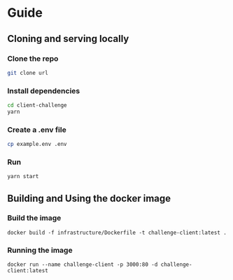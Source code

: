 # Guide

## Cloning and serving locally

### Clone the repo

```bash
git clone url
```

### Install dependencies

```bash
cd client-challenge
yarn
```

### Create a .env file

```bash
cp example.env .env
```

### Run

```bash
yarn start
```

## Building and Using the docker image

### Build the image

`docker build -f infrastructure/Dockerfile -t challenge-client:latest .`

### Running the image

`docker run --name challenge-client -p 3000:80 -d challenge-client:latest`
